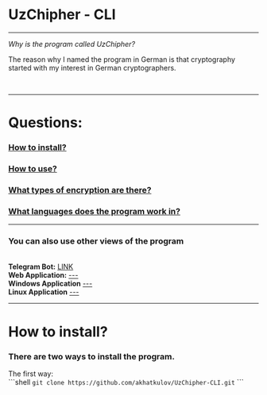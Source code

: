 <b style="text-align: center;"> <h1> UzChipher - CLI </h1> </b>
<hr>
<i> Why is the program called UzChipher? </i> <br>
<p>The reason why I named the program in German is that cryptography started with my interest in German cryptographers.</p> <br>
<hr>
<h1>Questions:</h1>
<h3><a href="https://github.com/akhatkulov/UzChipher-CLI/edit/main/README.md#install">How to install?</a></h3>
<h3><a href="">How to use?</a></h3>
<h3><a href="">What types of encryption are there?</a></h3>
<h3><a href="">What languages ​​does the program work in?</a></h3>

<hr>
<h3>You can also use other views of the program</h3> <br>
<b>Telegram Bot:</b> <a href="https://t.me/UzChipher_Bot">LINK</a> <br>
<b>Web Application:</b> <a href=""> --- </a> <br>
<b>Windows Application</b> <a href=""> --- </a> <br>
<b>Linux Application</b> <a href=""> --- </a> <br>
<hr>
<h1>How to install?</h1>
<h3>There are two ways to install the program.</h3>
The first way: <br>
```shell
<code>git clone https://github.com/akhatkulov/UzChipher-CLI.git</code>
```

